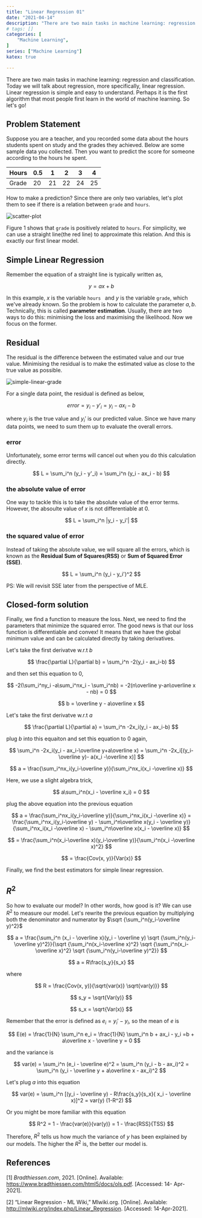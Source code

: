 ```yaml
---
title: "Linear Regression 01"
date: "2021-04-14"
description: "There are two main tasks in machine learning: regression and classification. Today we will talk about regression, more specifically, linear regression. Linear regression is simple and easy to understand and possibly the first algorithm that most of people learn in the world of machine learning."
# tags: []
categories: [
    "Machine Learning",
]
series: ["Machine Learning"]
katex: true

---
```




There are two main tasks in machine learning: regression and classification. Today we will talk about regression, more specifically, linear regression. Linear regression is simple and easy to understand. Perhaps it is the first algorithm that most people first learn in the world of machine learning. So let's go!



<!--more-->



## Problem Statement

Suppose you are a teacher, and you recorded some data about the hours students spent on study and the grades they achieved. Below are some sample data you collected. Then you want to predict the score for someone according to the hours he spent. 



| Hours | 0.5  | 1    | 2    | 3    | 4    |
| ----- | ---- | ---- | ---- | ---- | ---- |
| Grade | 20   | 21   | 22   | 24   | 25   |



How to make a prediction? Since there are only two variables, let's plot them to see if there is a  relation between `grade` and `hours`.



![scatter-plot](/blog/post/images/simple-linear-grade.png "Figure 1: A scatter plot of hours and grade")



Figure 1 shows that  `grade` is positively related to `hours`. For simplicity, we can use a straight line(the red line)  to approximate this relation. And this is exactly our first linear model.



## Simple Linear Regression



Remember the equation of a straight line is typically written as,



$$
y = ax + b
$$



In this example, $x$ is the variable `hours ` and $y$ is the variable `grade`, which we've already known. So the problem is how to calculate the parameter $a, b$. Technically, this is called **parameter estimation**. Usually, there are two ways to do this: minimising the loss and maximising the likelihood. Now we focus on the former.



## Residual



The residual is the difference between the estimated value and our true value. Minimising the residual is to make the estimated value as close to the true value as possible.



![simple-linear-grade](/blog/post/images/linear-regression-residual.png "Figure 2: Residual/Error is the difference between the observed value and the predicted value. (Bradthiessen.com 2021)")



For a single data point, the residual is defined as below, 



$$
error = y_i - y'_i = y_i - ax_i - b
$$



where $y_i$ is the true value and $y_i'$ is our predicted value.  Since we have many data points, we need to sum them up to evaluate the overall errors. 



### error



Unfortunately, some error terms will cancel out when you do this calculation directly.



$$
L = \sum_i^n (y_i - y'_i) = \sum_i^n (y_i - ax_i - b)
$$



### the absolute value of error



One way to tackle this is to take the absolute value of the error terms. However, the absoulte value of $x$ is not differentiable at $0$.



$$
L =  \sum_i^n |y_i - y_i'|
$$



### the squared value of error



Instead of taking the absolute value, we will square all the errors, which is known as the **Residual Sum of Squares(RSS)**  or **Sum of Squared Error (SSE)**. 



$$
L =  \sum_i^n (y_i - y_i')^2
$$



PS: We will revisit SSE later from the perspective of MLE.



## Closed-form solution



Finally, we find a function to measure the loss. Next, we need to find the parameters that minimize the squared error. The good news is that our loss function is differentiable and convex! It means that we have the global minimum value and can be calculated directly by taking derivatives.



Let's take the first derivatve w.r.t $b$



$$
\frac{\partial L}{\partial b} = \sum_i^n -2(y_i - ax_i-b)
$$



and then set this equation to $0$,






$$
-2(\sum_i^ny_i -a\sum_i^nx_i - \sum_i^nb) = -2(n\overline y-an\overline x - nb) = 0
$$

$$
b = \overline y - a\overline x
$$



Let's take the first derivatve w.r.t $a$



$$
\frac{\partial L}{\partial a} = \sum_i^n -2x_i(y_i - ax_i-b)
$$



plug $b$ into this equaiton and set this equation to 0 again,



$$
\sum_i^n -2x_i(y_i - ax_i-\overline y+a\overline x) = \sum_i^n -2x_i[(y_i-\overline y)- a(x_i -\overline x)]
$$

$$
a = \frac{\sum_i^nx_i(y_i-\overline y)}{\sum_i^nx_i(x_i -\overline x)}
$$



Here, we use a slight algebra trick,



$$
a\sum_i^n(x_i - \overline x_i) = 0
$$



plug the above equation into the previous equation



$$
a = \frac{\sum_i^nx_i(y_i-\overline y)}{\sum_i^nx_i(x_i -\overline x)} = \frac{\sum_i^nx_i(y_i-\overline y) - \sum_i^n\overline x(y_i - \overline y)}{\sum_i^nx_i(x_i -\overline x) - \sum_i^n\overline x(x_i - \overline x)}
$$

$$
= \frac{\sum_i^n(x_i-\overline x)(y_i-\overline y)}{\sum_i^n(x_i -\overline x)^2}
$$

$$
= \frac{Cov(x, y)}{Var(x)}
$$


Finally, we find the best estimators for simple linear regression.





## $R^2$



So how to evaluate our model? In other words, how good is it? We can use $R^2$ to measure our model. Let's rewrite the previous equation by multiplying both the denominator and numerator by $\sqrt {\sum_i^n(y_i-\overline y)^2}$



$$
a = \frac{\sum_i^n (x_i - \overline x)(y_i - \overline y) \sqrt {\sum_i^n(y_i-\overline y)^2}}{\sqrt {\sum_i^n(x_i-\overline x)^2} \sqrt {\sum_i^n(x_i-\overline x)^2} \sqrt {\sum_i^n(y_i-\overline y)^2}}
$$

$$
a = R\frac{s_y}{s_x}
$$


where 


$$
R = \frac{Cov(x, y)}{\sqrt{var(x)} \sqrt{var(y)}}
$$

$$
s_y =  \sqrt{Var(y)}
$$

$$
s_x = \sqrt{Var(x)}
$$





Remember that the error is defined as $e_i = y_i' - y_i$, so the mean of $e$ is



$$
E(e) = \frac{1}{N} \sum_i^n e_i =  \frac{1}{N} \sum_i^n b + ax_i - y_i =b + a\overline x - \overline y = 0
$$

and the variance is



$$
var(e) = \sum_i^n (e_i - \overline e)^2 = \sum_i^n  (y_i - b - ax_i)^2 = \sum_i^n (y_i - \overline y + a\overline x - ax_i)^2
$$



Let's plug $a$ into this equation



$$
var(e) = \sum_i^n [(y_i - \overline y) - R\frac{s_y}{s_x}( x_i - \overline x)]^2 = var(y) (1-R^2)
$$



Or you might be more familiar with this equation




$$
R^2 = 1 - \frac{var(e)}{var(y)} = 1 - \frac{RSS}{TSS}
$$




Therefore, $R^2$ tells us how much the variance of $y$ has been explained by our models. The higher the $R^2$ is, the better our model is.



## References

[1] *Bradthiessen.com*, 2021. [Online]. Available: https://www.bradthiessen.com/html5/docs/ols.pdf. [Accessed: 14- Apr- 2021].

[2] “Linear Regression - ML Wiki,” Mlwiki.org. [Online]. Available: http://mlwiki.org/index.php/Linear_Regression. [Accessed: 14-Apr-2021].